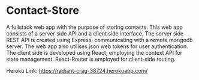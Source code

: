 # Contact-Store

A fullstack web app with the purpose of storing contacts.
This web app consists of a server side API and a client side interface.
The server side REST API is created using Express, communicating with a remote mongodb server.
The web app also utilises json web tokens for user authentication.
The client side is developed using React, employing the context API for state management.
React-Router is employed for client-side routing.

Heroku Link: https://radiant-crag-38724.herokuapp.com/
